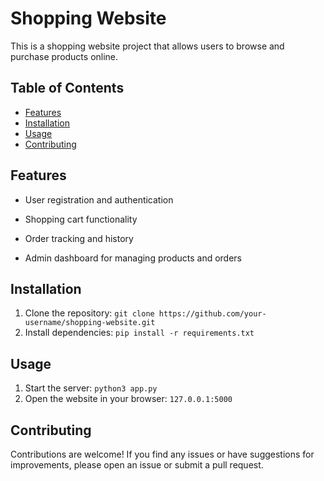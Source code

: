 # Shopping Website

This is a shopping website project that allows users to browse and purchase products online.

## Table of Contents

- [Features](#features)
- [Installation](#installation)
- [Usage](#usage)
- [Contributing](#contributing)

[//]: # (- [License]&#40;#license&#41;)

## Features

- User registration and authentication

[//]: # (- Product catalog with search and filtering options)
- Shopping cart functionality

[//]: # (- Secure payment processing)
- Order tracking and history

[//]: # (- User reviews and ratings)
- Admin dashboard for managing products and orders

## Installation

1. Clone the repository: `git clone https://github.com/your-username/shopping-website.git`
2. Install dependencies: `pip install -r requirements.txt`

[//]: # (3. Set up the database: [instructions here])
[//]: # (4. Configure environment variables: [instructions here])

## Usage

1. Start the server: `python3 app.py`
2. Open the website in your browser: `127.0.0.1:5000`

## Contributing

Contributions are welcome! If you find any issues or have suggestions for improvements, please open an issue or submit a pull request.

[//]: # (## License)

[//]: # ()
[//]: # (This project is licensed under the [MIT License]&#40;LICENSE&#41;.)